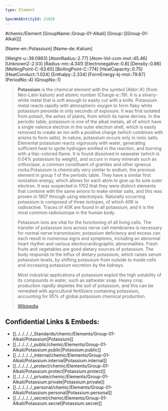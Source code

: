 ```yaml
---
type: Element

SpocWebEntityId: 21920
---
```

#chemic/Element 
[GroupName::Group-01-Alkali]
[Group::[[Group-01-Alkali]]]


[Name-en::Potassium]
[Name-de::Kalium]

[Weight-u::39.0983]
[AtomRadius::2.77]
[Atom-Vol-ccm-mol::45.46]
[Unknown2::2.03]
[Radius-nm::4.341]
[Electronegative::0.8]
[Density::0.86]
[MeltingPoint-C::63.65]
[BoilingPoint-C::774]
[HeatCapacity::0.75]
[HeatConduct::1.024]
[Enthalpy::2.334]
[FormEnergy-kj-mol::79.87]
(PeriodNo::4)
(GroupNo::1)


> **Potassium** is the chemical element with the symbol (Abbr::K) (from Neo-Latin kalium) and atomic number (Charge-e::19). It is a silvery-white metal that is soft enough to easily cut with a knife. Potassium metal reacts rapidly with atmospheric oxygen to form flaky white potassium peroxide in only seconds of exposure. It was first isolated from potash, the ashes of plants, from which its name derives. In the periodic table, potassium is one of the alkali metals, all of which have a single valence electron in the outer electron shell, which is easily removed to create an ion with a positive charge (which combines with anions to form salts). In nature, potassium occurs only in ionic salts. Elemental potassium reacts vigorously with water, generating sufficient heat to ignite hydrogen emitted in the reaction, and burning with a lilac-colored flame. It is found dissolved in seawater (which is 0.04% potassium by weight), and occurs in many minerals such as orthoclase, a common constituent of granites and other igneous rocks.Potassium is chemically very similar to sodium, the previous element in group 1 of the periodic table. They have a similar first ionization energy, which allows for each atom to give up its sole outer electron. It was suspected in 1702 that they were distinct elements that combine with the same anions to make similar salts, and this was proven in 1807 through using electrolysis. Naturally occurring potassium is composed of three isotopes, of which 40K is radioactive. Traces of 40K are found in all potassium, and it is the most common radioisotope in the human body.
>
> Potassium ions are vital for the functioning of all living cells. The transfer of potassium ions across nerve cell membranes is necessary for normal nerve transmission; potassium deficiency and excess can each result in numerous signs and symptoms, including an abnormal heart rhythm and various electrocardiographic abnormalities. Fresh fruits and vegetables are good dietary sources of potassium. The body responds to the influx of dietary potassium, which raises serum potassium levels, by shifting potassium from outside to inside cells and increasing potassium excretion by the kidneys.
>
> Most industrial applications of potassium exploit the high solubility of its compounds in water, such as saltwater soap. Heavy crop production rapidly depletes the soil of potassium, and this can be remedied with agricultural fertilizers containing potassium, accounting for 95% of global potassium chemical production.
>
> [Wikipedia](https://en.wikipedia.org/wiki/Potassium)


## Confidential Links & Embeds: 
- [[../../../../_Standards/chemic/Elements/Group-01-Alkali/Potassium|Potassium]] 
- [[../../../../_public/chemic/Elements/Group-01-Alkali/Potassium.public|Potassium.public]] 
- [[../../../../_internal/chemic/Elements/Group-01-Alkali/Potassium.internal|Potassium.internal]] 
- [[../../../../_protect/chemic/Elements/Group-01-Alkali/Potassium.protect|Potassium.protect]] 
- [[../../../../_private/chemic/Elements/Group-01-Alkali/Potassium.private|Potassium.private]] 
- [[../../../../_personal/chemic/Elements/Group-01-Alkali/Potassium.personal|Potassium.personal]] 
- [[../../../../_secret/chemic/Elements/Group-01-Alkali/Potassium.secret|Potassium.secret]] 
